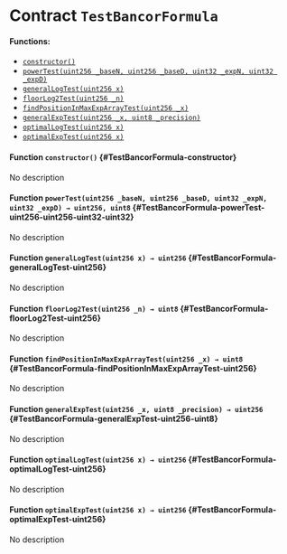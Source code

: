 # Contract `TestBancorFormula`



#### Functions:
- [`constructor()`](#TestBancorFormula-constructor)
- [`powerTest(uint256 _baseN, uint256 _baseD, uint32 _expN, uint32 _expD)`](#TestBancorFormula-powerTest-uint256-uint256-uint32-uint32)
- [`generalLogTest(uint256 x)`](#TestBancorFormula-generalLogTest-uint256)
- [`floorLog2Test(uint256 _n)`](#TestBancorFormula-floorLog2Test-uint256)
- [`findPositionInMaxExpArrayTest(uint256 _x)`](#TestBancorFormula-findPositionInMaxExpArrayTest-uint256)
- [`generalExpTest(uint256 _x, uint8 _precision)`](#TestBancorFormula-generalExpTest-uint256-uint8)
- [`optimalLogTest(uint256 x)`](#TestBancorFormula-optimalLogTest-uint256)
- [`optimalExpTest(uint256 x)`](#TestBancorFormula-optimalExpTest-uint256)


#### Function `constructor()` {#TestBancorFormula-constructor}
No description
#### Function `powerTest(uint256 _baseN, uint256 _baseD, uint32 _expN, uint32 _expD) → uint256, uint8` {#TestBancorFormula-powerTest-uint256-uint256-uint32-uint32}
No description
#### Function `generalLogTest(uint256 x) → uint256` {#TestBancorFormula-generalLogTest-uint256}
No description
#### Function `floorLog2Test(uint256 _n) → uint8` {#TestBancorFormula-floorLog2Test-uint256}
No description
#### Function `findPositionInMaxExpArrayTest(uint256 _x) → uint8` {#TestBancorFormula-findPositionInMaxExpArrayTest-uint256}
No description
#### Function `generalExpTest(uint256 _x, uint8 _precision) → uint256` {#TestBancorFormula-generalExpTest-uint256-uint8}
No description
#### Function `optimalLogTest(uint256 x) → uint256` {#TestBancorFormula-optimalLogTest-uint256}
No description
#### Function `optimalExpTest(uint256 x) → uint256` {#TestBancorFormula-optimalExpTest-uint256}
No description

